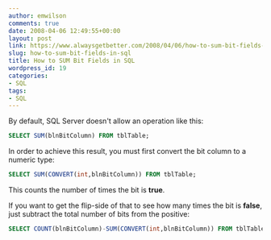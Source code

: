```yaml
---
author: emwilson
comments: true
date: 2008-04-06 12:49:55+00:00
layout: post
link: https://www.alwaysgetbetter.com/2008/04/06/how-to-sum-bit-fields-in-sql/
slug: how-to-sum-bit-fields-in-sql
title: How to SUM Bit Fields in SQL
wordpress_id: 19
categories:
- SQL
tags:
- SQL
---
```


By default, SQL Server doesn't allow an operation like this:

```sql
SELECT SUM(blnBitColumn) FROM tblTable;
```

In order to achieve this result, you must first convert the bit column to a numeric type:

```sql
SELECT SUM(CONVERT(int,blnBitColumn)) FROM tblTable;
```

This counts the number of times the bit is **true**.

If you want to get the flip-side of that to see how many times the bit is **false**, just subtract the total number of bits from the positive:

```sql
SELECT COUNT(blnBitColumn)-SUM(CONVERT(int,blnBitColumn)) FROM tblTable;
```
